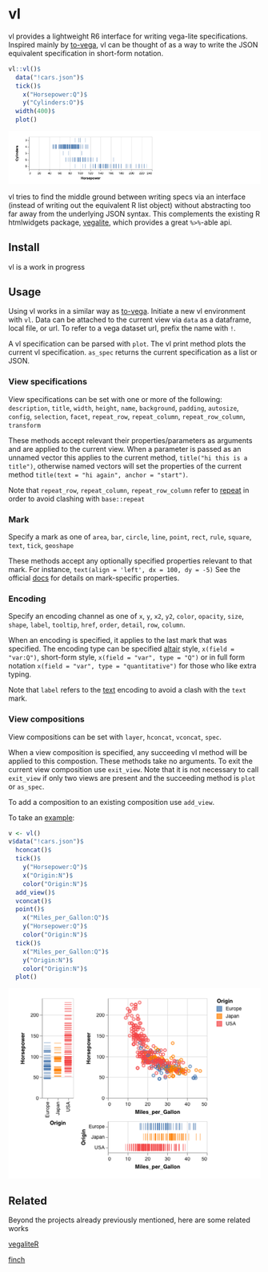 # vl 
vl provides a lightweight R6 interface for writing vega-lite specifications. Inspired mainly by [to-vega](https://github.com/gjmcn/to-vega), vl can be thought of as a way to write the JSON equivalent specification in short-form notation.

```r
vl::vl()$
  data("!cars.json")$
  tick()$
    x("Horsepower:Q")$
    y("Cylinders:O")$
  width(400)$
  plot()
```
![](man/img/Cars.png)

vl tries to find the middle ground between writing specs via an interface (instead of writing out the equivalent R list object) without abstracting too far away from the underlying JSON syntax. This complements the existing R htmlwidgets package, [vegalite](https://github.com/hrbrmstr/vegalite), which provides a great `%>%`-able api.

## Install

vl is a work in progress

## Usage

Using vl works in a similar way as [to-vega](https://github.com/gjmcn/to-vega).
Initiate a new vl environment with `vl`. Data can be attached to the current view via `data` as a dataframe, local file, or url. To refer to a vega dataset url, prefix the name with `!`. 

A vl specification can be parsed with `plot`. The vl print method plots the current vl specification. `as_spec` returns the current specification as a list or JSON. 


### View specifications 

View specifications can be set with one or more of the following: `description`, `title`, `width`, `height`, `name`, `background`, `padding`, `autosize`, `config`, `selection`, `facet`, `repeat_row`, `repeat_column`,
`repeat_row_column`, `transform`

These methods accept relevant their properties/parameters as arguments and are applied to the current view. When a parameter is passed as an unnamed vector this applies to the current method, `title("hi this is a title")`, otherwise named vectors will set the properties of the current method `title(text = "hi again", anchor = "start")`.

Note that `repeat_row`, `repeat_column`, `repeat_row_column` refer to [repeat](https://vega.github.io/vega-lite/docs/repeat.html) in order to avoid clashing with `base::repeat` 


### Mark

Specify a mark as one of `area`, `bar`, `circle`, `line`, `point`, `rect`, `rule`, `square`, `text`, `tick`, `geoshape`

These methods accept any optionally specified properties relevant to that mark. For instance, `text(align = 'left', dx = 100, dy = -5)` See the official [docs](https://vega.github.io/vega-lite/docs/mark.html) for details on mark-specific properties.


### Encoding

Specify an encoding channel as one of  `x`, `y`, `x2`, `y2`, `color`, `opacity`, `size`, `shape`, `label`, `tooltip`, `href`, `order`, `detail`, `row`, `column`.

When an encoding is specified, it applies to the last mark that was specified. The encoding type can be specified [altair](https://altair-viz.github.io/user_guide/encoding.html) style, `x(field = "var:Q")`, short-form style,
`x(field = "var", type = "Q")` or in full form notation `x(field = "var", type = "quantitative")` for those who like extra typing.

Note that `label` refers to the [text](https://vega.github.io/vega-lite/docs/text.html) encoding to avoid a clash with the `text` mark. 

### View compositions

View compositions can be set with `layer`, `hconcat`, `vconcat`, `spec`.

When a view composition is specified, any succeeding vl method will be applied to this compostion. These methods take no arguments. To exit the current view composition use `exit_view`. Note that it is not necessary to call `exit_view` if only two views are present and the succeeding method is `plot` or `as_spec`. 

To add a composition to an existing composition use `add_view`. 

To take an [example](https://bl.ocks.org/g3o2/bd4362574137061c243a2994ba648fb8):

```r
v <- vl()
v$data("!cars.json")$
  hconcat()$
  tick()$
    y("Horsepower:Q")$
    x("Origin:N")$
    color("Origin:N")$
  add_view()$
  vconcat()$
  point()$
    x("Miles_per_Gallon:Q")$
    y("Horsepower:Q")$
    color("Origin:N")$
  tick()$
    x("Miles_per_Gallon:Q")$
    y("Origin:N")$
    color("Origin:N")$
  plot()
```
![](man/img/Cars_dash.png)

## Related

Beyond the projects already previously mentioned, here are some related works

[vegaliteR](https://github.com/timelyportfolio/vegaliteR)

[finch](https://github.com/netbek/finch)
